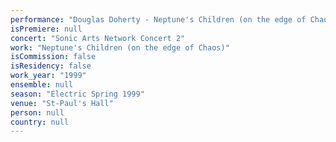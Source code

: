 ```yaml
---
performance: "Douglas Doherty - Neptune's Children (on the edge of Chaos)"
isPremiere: null
concert: "Sonic Arts Network Concert 2"
work: "Neptune's Children (on the edge of Chaos)"
isCommission: false
isResidency: false
work_year: "1999"
ensemble: null
season: "Electric Spring 1999"
venue: "St-Paul's Hall"
person: null
country: null
---
```


